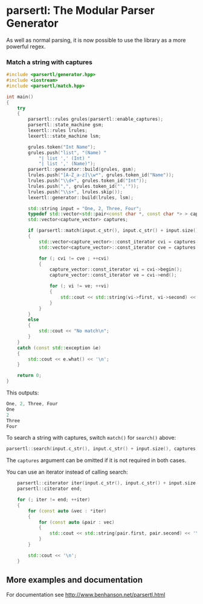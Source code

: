 parsertl: The Modular Parser Generator
========

As well as normal parsing, it is now possible to use the library as a more powerful regex.

### Match a string with captures

```cpp
#include <parsertl/generator.hpp>
#include <iostream>
#include <parsertl/match.hpp>

int main()
{
    try
    {
        parsertl::rules grules(parsertl::enable_captures);
        parsertl::state_machine gsm;
        lexertl::rules lrules;
        lexertl::state_machine lsm;

        grules.token("Int Name");
        grules.push("list", "(Name) "
            "| list ',' (Int) "
            "| list ',' (Name)");
        parsertl::generator::build(grules, gsm);
        lrules.push("[A-Z_a-z]\\w*", grules.token_id("Name"));
        lrules.push("\\d+", grules.token_id("Int"));
        lrules.push(",", grules.token_id("','"));
        lrules.push("\\s+", lrules.skip());
        lexertl::generator::build(lrules, lsm);

        std::string input = "One, 2, Three, Four";
        typedef std::vector<std::pair<const char *, const char *> > capture_vector;
        std::vector<capture_vector> captures;

        if (parsertl::match(input.c_str(), input.c_str() + input.size(), captures, lsm, gsm))
        {
            std::vector<capture_vector>::const_iterator cvi = captures.begin();
            std::vector<capture_vector>::const_iterator cve = captures.end();

            for (; cvi != cve ; ++cvi)
            {
                capture_vector::const_iterator vi = cvi->begin();
                capture_vector::const_iterator ve = cvi->end();

                for (; vi != ve; ++vi)
                {
                    std::cout << std::string(vi->first, vi->second) << '\n';
                }
            }
        }
        else
        {
            std::cout << "No match\n";
        }
    }
    catch (const std::exception &e)
    {
        std::cout << e.what() << '\n';
    }

    return 0;
}
```
This outputs:
```cpp
One, 2, Three, Four
One
2
Three
Four
```

To search a string with captures, switch `match()` for `search()` above:
```cpp
parsertl::search(input.c_str(), input.c_str() + input.size(), captures, lsm, gsm)
```
The `captures` argument can be omitted if it is not required in both cases.

You can use an iterator instead of calling search:

```cpp
    parsertl::citerator iter(input.c_str(), input.c_str() + input.size(), lsm, gsm);
    parsertl::citerator end;

    for (; iter != end; ++iter)
    {
        for (const auto &vec : *iter)
        {
            for (const auto &pair : vec)
            {
                std::cout << std::string(pair.first, pair.second) << '\n';
            }
        }

        std::cout << '\n';
    }
```

## More examples and documentation

For documentation see http://www.benhanson.net/parsertl.html
